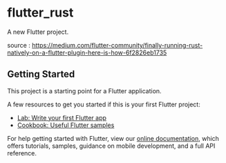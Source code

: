 # flutter_rust

A new Flutter project.

source : https://medium.com/flutter-community/finally-running-rust-natively-on-a-flutter-plugin-here-is-how-6f2826eb1735

## Getting Started

This project is a starting point for a Flutter application.

A few resources to get you started if this is your first Flutter project:

- [Lab: Write your first Flutter app](https://flutter.dev/docs/get-started/codelab)
- [Cookbook: Useful Flutter samples](https://flutter.dev/docs/cookbook)

For help getting started with Flutter, view our
[online documentation](https://flutter.dev/docs), which offers tutorials,
samples, guidance on mobile development, and a full API reference.
